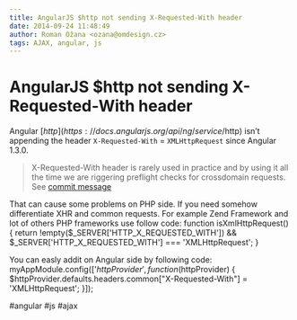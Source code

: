 ```yaml
---
title: AngularJS $http not sending X-Requested-With header
date: 2014-09-24 11:48:49
author: Roman Ožana <ozana@omdesign.cz>
tags: AJAX, angular, js
---
```



# AngularJS $http not sending X-Requested-With header

Angular [$http](https://docs.angularjs.org/api/ng/service/$http) isn’t appending the header `X-Requested-With` = `XMLHttpRequest` since Angular 1.3.0.

> X-Requested-With header is rarely used in practice and by using it all the time we are riggering preflight checks for crossdomain requests. See [ commit message](https://github.com/angular/angular.js/commit/3a75b1124d062f64093a90b26630938558909e8d)

 That can cause some problems on PHP side. If you need somehow differentiate XHR and common requests. For example Zend Framework and lot of others PHP frameworks use follow code: 
    function isXmlHttpRequest() {
     return !empty($_SERVER['HTTP_X_REQUESTED_WITH']) &&
      $_SERVER['HTTP_X_REQUESTED_WITH'] === 'XMLHttpRequest';
    }


 You can easly addit on Angular side by following code: 
    myAppModule.config(['$httpProvider', function($httpProvider) {
        $httpProvider.defaults.headers.common["X-Requested-With"] = 'XMLHttpRequest';
    }]);

 #angular #js #ajax